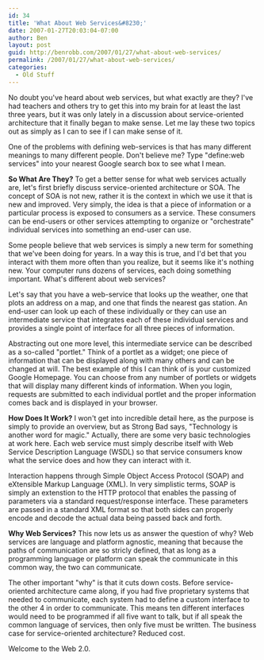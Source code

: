 ```yaml
---
id: 34
title: 'What About Web Services&#8230;'
date: 2007-01-27T20:03:04-07:00
author: Ben
layout: post
guid: http://benrobb.com/2007/01/27/what-about-web-services/
permalink: /2007/01/27/what-about-web-services/
categories:
  - Old Stuff
---
```

No doubt you've heard about web services, but what exactly are they? I've had teachers and others try to get this into my brain for at least the last three years, but it was only lately in a discussion about service-oriented architecture that it finally began to make sense. Let me lay these two topics out as simply as I can to see if I can make sense of it.

One of the problems with defining web-services is that has many different meanings to many different people. Don't believe me? Type "define:web services" into your nearest Google search box to see what I mean.

<strong>So What Are They?</strong>
To get a better sense for what web services actually are, let's first briefly discuss service-oriented architecture or SOA. The concept of SOA is not new, rather it is the context in which we use it that is new and improved.  Very simply, the idea is that a piece of information or a particular process is exposed to consumers as a service. These consumers can be end-users or other services attempting to organize or "orchestrate" individual services into something an end-user can use.

Some people believe that web services is simply a new term for something that we've been doing for years.  In a way this is true, and I'd bet that you interact with them more often than you realize, but it seems like it's nothing new. Your computer runs dozens of services, each doing something important.  What's different about web services?

Let's say that you have a web-service that looks up the weather, one that plots an address on a map, and one that finds the nearest gas station. An end-user can look up each of these individually or they can use an intermediate service that integrates each of these individual services and provides a single point of interface for all three pieces of information.

Abstracting out one more level, this intermediate service can be described as a so-called "portlet." Think of a portlet as a widget; one piece of information that can be displayed along with many others and can be changed at will. The best example of this I can think of is your customized Google Homepage. You can choose from any number of portlets or widgets that will display many different kinds of information. When you login, requests are submitted to each individual portlet and the proper information comes back and is displayed in your browser.

<strong>How Does It Work?</strong>
I won't get into incredible detail here, as the purpose is simply to provide an overview, but as Strong Bad says, "Technology is another word for magic." Actually, there are some very basic technologies at work here. Each web service must simply describe itself with Web Service Description Language (WSDL) so that service consumers know what the service does and how they can interact with it.

Interaction happens through Simple Object Access Protocol (SOAP) and eXtensible Markup Language (XML). In very simplistic terms, SOAP is simply an extenstion to the HTTP protocol that enables the passing of parameters via a standard request/response interface. These parameters are passed in a standard XML format so that both sides can properly encode and decode the actual data being passed back and forth.

<strong>Why Web Services?</strong>
This now lets us as answer the question of why?  Web services are language and platform agnostic, meaning that because the paths of communication are so stricly defined, that as long as a programming language or platform can speak the communicate in this common way, the two can communicate.

The other important "why" is that it cuts down costs.  Before service-oriented architecture came along, if you had five proprietary systems that needed to communicate, each system had to define a custom interface to the other 4 in order to communicate.  This means ten different interfaces would need to be programmed if all five want to talk, but if all speak the common language of services, then only five must be written.  The business case for service-oriented architecture? Reduced cost.

Welcome to the Web 2.0.
